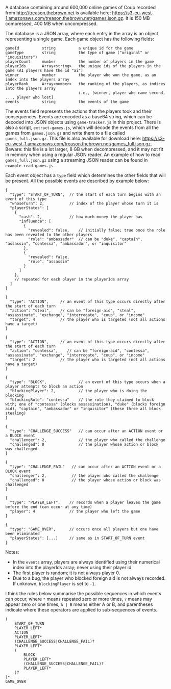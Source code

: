A database containing around 600,000 online games of Coup recorded from http://treason.thebrown.net is available here: https://s3-eu-west-1.amazonaws.com/treason.thebrown.net/games.json.gz. It is 150 MB compressed, 400 MB when uncompressed.

The database is a JSON array, where each entry in the array is an object representing a single game. Each game object has the following fields:

    gameId          string          a unique id for the game
    gameType        string          the type of game ("original" or "inquisitors")
    playerCount     number          the number of players in the game
    playerIds       Array<string>   the unique ids of the players in the game (AI players have the id "ai")
    winner          number          the player who won the game, as an index into the players array
    playerRank      Array<number>   the ranking of the players, as indices into the players array
                                    i.e., [winner, player who came second, ..., player who lost]
    events          string          the events of the game

The events field represents the actions that the players took and their consequences. Events are encoded as a base64 string, which can be decoded into JSON objects using `game-tracker.js` in this project. There is also a script, `extract-games.js`, which will decode the events from all the games from `games.json.gz` and write them to a file called `games_full.json.gz`. This file is also available for download here: https://s3-eu-west-1.amazonaws.com/treason.thebrown.net/games_full.json.gz. Beware: this file is a lot larger, 8 GB when decompressed, and it may not fit in memory when using a regular JSON reader. An example of how to read `games_full.json.gz` using a streaming JSON reader can be found in `example-read-games.js`.

Each event object has a `type` field which determines the other fields that will be present. All the possible events are described by example below:

    {
      "type": "START_OF_TURN",  // the start of each turn begins with an event of this type
      "whoseTurn": 2,           // index of the player whose turn it is
      "playerStates": [
        {
          "cash": 2,            // how much money the player has
          "influence": [
            {
              "revealed": false,    // initially false; true once the role has been revealed to the other players
              "role": "ambassador"  // can be "duke", "captain", "assassin", "contessa", "ambassador", or "inquisitor"
            },
            {
              "revealed": false,
              "role": "assassin"
            }
          ]
        },
        // repeated for each player in the playerIds array
      ]
    }

    {
      "type": "ACTION",     // an event of this type occurs directly after the start of each turn
      "action": "steal",    // can be "foreign-aid", "steal", "assassinate", "exchange", "interrogate", "coup", or "income"
      "target": 4           // the player who is targeted (not all actions have a target)
    }

    {
      "type": "ACTION",     // an event of this type occurs directly after the start of each turn
      "action": "contessa",    // can be "foreign-aid", "contessa", "assassinate", "exchange", "interrogate", "coup", or "income"
      "target": 2           // the player who is targeted (not all actions have a target)
    }

    {
      "type": "BLOCK",              // an event of this type occurs when a player attempts to block an action
      "blockingPlayer": 2,          // the player who is doing the blocking
      "blockingRole": "contessa"    // the role they claimed to block with; one of "contessa" (blocks assassination), "duke" (blocks foreign aid), "captain", "ambassador" or "inquisitor" (these three all block stealing)
    }

    {
      "type": "CHALLENGE_SUCCESS"   // can occur after an ACTION event or a BLOCK event
      "challenger": 2,              // the player who called the challenge
      "challenged": 0               // the player whose action or block was challenged
    }

    {
      "type": "CHALLENGE_FAIL"   // can occur after an ACTION event or a BLOCK event
      "challenger": 2,           // the player who called the challenge
      "challenged": 0            // the player whose action or block was challenged
    }

    {
      "type": "PLAYER_LEFT",    // records when a player leaves the game before the end (can occur at any time)
      "player": 4               // the player who left the game
    }

    {
      "type": "GAME_OVER",      // occurs once all players but one have been eliminated
      "playerStates": [...]     // same as in START_OF_TURN event
    }


Notes:

- In the `events` array, players are always identified using their numerical index into the playerIds array; never using their player id.
- The first player is random; it is not always player 0.
- Due to a bug, the player who blocked foreign aid is not always recorded. If unknown, `blockingPlayer` is set to `-1`.

I think the rules below summarise the possible sequences in which events can occur, where `*` means repeated zero or more times, `?` means may appear zero or one times, `A | B` means either A or B, and parentheses indicate where these operators are applied to sub-sequences of events.

    (
        START_OF_TURN
        PLAYER_LEFT*
        ACTION
        PLAYER_LEFT*
        (CHALLENGE_SUCCESS|CHALLENGE_FAIL)?
        PLAYER_LEFT*
        (
            BLOCK
            PLAYER_LEFT*
            (CHALLENGE_SUCCESS|CHALLENGE_FAIL)?
            PLAYER_LEFT*
        )?
    )*
    GAME_OVER
